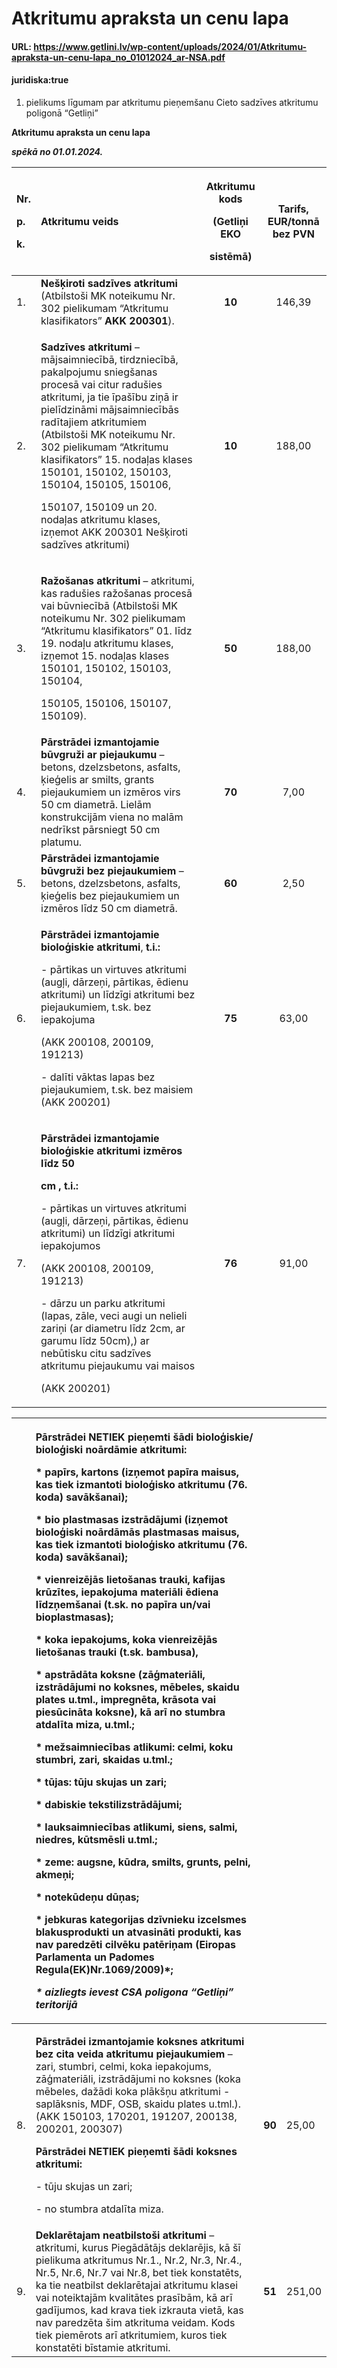 # Atkritumu apraksta un cenu lapa

#### URL: https://www.getlini.lv/wp-content/uploads/2024/01/Atkritumu-apraksta-un-cenu-lapa_no_01012024_ar-NSA.pdf


#### juridiska:true
1. pielikums līgumam par atkritumu pieņemšanu Cieto sadzīves atkritumu poligonā “Getliņi”

<a name="atkritumu apraksta un cenu lapa"></a>**Atkritumu apraksta un cenu lapa**

***spēkā no 01.01.2024.***

|<p>**Nr.**</p><p>**p.**</p><p>**k.**</p>|<p></p><p>**Atkritumu veids**</p>|<p>**Atkritumu kods**</p><p>**(Getliņi EKO**</p><p>**sistēmā)**</p>|**Tarifs, EUR/tonnā bez PVN**|
| :- | :- | :-: | :-: |
|<p></p><p>1\.</p>|**Nešķiroti sadzīves atkritumi** (Atbilstoši MK noteikumu Nr. 302 pielikumam “Atkritumu klasifikators” **AKK 200301**).|**10**|146,39|
|<p></p><p></p><p></p><p>2\.</p>|<p>**Sadzīves atkritumi** – mājsaimniecībā, tirdzniecībā, pakalpojumu sniegšanas procesā vai citur radušies atkritumi, ja tie īpašību ziņā ir pielīdzināmi mājsaimniecībās radītajiem atkritumiem (Atbilstoši MK noteikumu Nr. 302 pielikumam “Atkritumu klasifikators” 15. nodaļas klases 150101, 150102, 150103, 150104, 150105, 150106,</p><p>150107, 150109 un 20. nodaļas atkritumu klases, izņemot AKK 200301 Nešķiroti sadzīves atkritumi)</p>|**10**|188,00|
|<p></p><p>3\.</p>|<p>**Ražošanas atkritumi** – atkritumi, kas radušies ražošanas procesā vai būvniecībā (Atbilstoši MK noteikumu Nr. 302 pielikumam “Atkritumu klasifikators” 01. līdz 19. nodaļu atkritumu klases, izņemot 15. nodaļas klases 150101, 150102, 150103, 150104,</p><p>150105, 150106, 150107, 150109).</p>|**50**|188,00|
|<p></p><p>4\.</p>|**Pārstrādei izmantojamie būvgruži ar piejaukumu** – betons, dzelzsbetons, asfalts, ķieģelis ar smilts, grants piejaukumiem un izmēros virs 50 cm diametrā. Lielām konstrukcijām viena no malām nedrīkst pārsniegt 50 cm platumu.|**70**|7,00|
|<p></p><p>5\.</p>|**Pārstrādei izmantojamie būvgruži bez piejaukumiem** – betons, dzelzsbetons, asfalts, ķieģelis bez piejaukumiem un izmēros līdz 50 cm diametrā.|**60**|2,50|
|<p></p><p>6\.</p>|<p>**Pārstrādei izmantojamie bioloģiskie atkritumi**, **t.i.:**</p><p></p><p>- pārtikas un virtuves atkritumi (augļi, dārzeņi, pārtikas, ēdienu atkritumi) un līdzīgi atkritumi bez piejaukumiem, t.sk. bez iepakojuma</p><p>(AKK 200108, 200109, 191213)</p><p></p><p>- dalīti vāktas lapas bez piejaukumiem, t.sk. bez maisiem (AKK 200201)</p>|**75**|63,00|
|<p></p><p>7\.</p>|<p>**Pārstrādei izmantojamie bioloģiskie atkritumi izmēros līdz 50**</p><p>**cm , t.i.:**</p><p></p><p>- pārtikas un virtuves atkritumi (augļi, dārzeņi, pārtikas, ēdienu atkritumi) un līdzīgi atkritumi iepakojumos</p><p>(AKK 200108, 200109, 191213)</p><p></p><p>- dārzu un parku atkritumi (lapas, zāle, veci augi un nelieli zariņi (ar diametru līdz 2cm, ar garumu līdz 50cm),) ar nebūtisku citu sadzīves atkritumu piejaukumu vai maisos</p><p>(AKK 200201)</p>|**76**|91,00|

||<p>**Pārstrādei NETIEK pieņemti šādi bioloģiskie/ bioloģiski noārdāmie atkritumi:**</p><p>* **papīrs, kartons** (izņemot papīra maisus, kas tiek izmantoti bioloģisko atkritumu (76. koda) savākšanai);</p><p>* **bio plastmasas izstrādājumi** (izņemot bioloģiski noārdāmās plastmasas maisus, kas tiek izmantoti bioloģisko atkritumu (76. koda) savākšanai);</p><p>* **vienreizējās lietošanas** trauki, kafijas krūzītes, iepakojuma materiāli ēdiena līdzņemšanai (t.sk. no papīra un/vai bioplastmasas);</p><p>* **koka** iepakojums, koka vienreizējās lietošanas trauki (t.sk. bambusa),</p><p>* **apstrādāta koksne** (zāģmateriāli, izstrādājumi no koksnes, mēbeles, skaidu plates u.tml., impregnēta, krāsota vai piesūcināta koksne), kā arī no stumbra atdalīta miza, u.tml.;</p><p>* **mežsaimniecības atlikumi**: celmi, koku stumbri, zari, skaidas u.tml.;</p><p>* **tūjas:** tūju skujas un zari;</p><p>* **dabiskie tekstilizstrādājumi;**</p><p>* **lauksaimniecības atlikumi,** siens, salmi, niedres, kūtsmēsli u.tml.;</p><p>* **zeme**: augsne, kūdra, smilts, grunts, pelni, akmeņi;</p><p>* **notekūdeņu dūņas;**</p><p>* **jebkuras kategorijas dzīvnieku izcelsmes blakusprodukti** un atvasināti produkti, kas nav paredzēti cilvēku patēriņam (Eiropas Parlamenta un Padomes Regula(EK)Nr.1069/2009)\*;</p><p>*\* aizliegts ievest CSA poligona “Getliņi” teritorijā*</p>|||
| :- | :- | :- | :- |
|<p></p><p>8\.</p>|<p>**Pārstrādei izmantojamie koksnes atkritumi bez cita veida atkritumu piejaukumiem** – zari, stumbri, celmi, koka iepakojums, zāģmateriāli, izstrādājumi no koksnes (koka mēbeles, dažādi koka plākšņu atkritumi - saplāksnis, MDF, OSB, skaidu plates u.tml.). (AKK 150103, 170201, 191207, 200138, 200201, 200307)</p><p></p><p>**Pārstrādei NETIEK pieņemti šādi koksnes atkritumi:**</p><p>- tūju skujas un zari;</p><p>- no stumbra atdalīta miza.</p>|<p></p><p>**90**</p>|<p></p><p>25,00</p>|
|<p></p><p>9\.</p>|**Deklarētajam neatbilstoši atkritumi** – atkritumi, kurus Piegādātājs deklarējis, kā šī pielikuma atkritumus Nr.1., Nr.2, Nr.3, Nr.4., Nr.5, Nr.6, Nr.7 vai Nr.8, bet tiek konstatēts, ka tie neatbilst deklarētajai atkritumu klasei vai noteiktajām kvalitātes prasībām, kā arī gadījumos, kad krava tiek izkrauta vietā, kas nav paredzēta šim atkrituma veidam. Kods tiek piemērots arī atkritumiem, kuros tiek konstatēti bīstamie atkritumi.|**51**|251,00|


